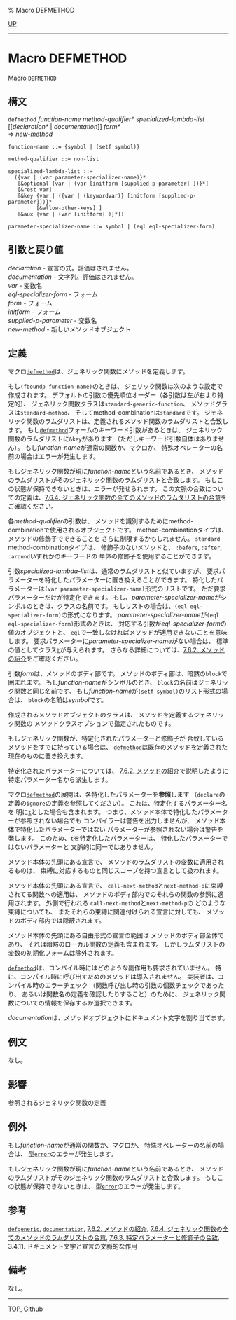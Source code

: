% Macro DEFMETHOD

[UP](7.7.html)  

---

# Macro DEFMETHOD


Macro `DEFMETHOD`


## 構文

`defmethod` *function-name* *method-qualifier\**
 *specialized-lambda-list* [[*declaration\** | *documentation*]] *form\**  
=> *new-method*

```
function-name ::= {symbol | (setf symbol)}

method-qualifier ::= non-list

specialized-lambda-list ::=
  ({var | (var parameter-specializer-name)}*
   [&optional {var | (var [initform [supplied-p-parameter] ])}*]
   [&rest var]
   [&key {var | ({var | (keywordvar)} [initform [supplied-p-parameter]])}*
         [&allow-other-keys] ]
   [&aux {var | (var [initform] )}*])

parameter-specializer-name ::= symbol | (eql eql-specializer-form)
```


## 引数と戻り値

*declaration* - 宣言の式。評価はされません。  
*documentation* - 文字列。評価はされません。  
*var* - 変数名  
*eql-specializer-form* - フォーム  
*form* - フォーム  
*initform* - フォーム  
*supplied-p-parameter* - 変数名  
*new-method* - 新しいメソッドオブジェクト  


## 定義

マクロ[`defmethod`](7.7.defmethod.html)は、ジェネリック関数にメソッドを定義します。

もし`(fboundp function-name)`のときは、
ジェリック関数は次のような設定で作成されます。
デフォルトの引数の優先順位オーダー（各引数は左が右より特定的）、
ジェネリック関数クラスは`standard-generic-function`、
メソッドグラスは`standard-method`、
そしてmethod-combinationは`standard`です。
ジェネリック関数のラムダリストは、定義されるメソッド関数のラムダリストと合致します。
もし[`defmethod`](7.7.defmethod.html)フォームのキーワード引数があるときは、
ジェネリック関数のラムダリストに`&key`があります
（ただしキーワード引数自体はありません）。
もし*function-name*が通常の関数か、マクロか、
特殊オペレーターの名前の場合はエラーが発生します。

もしジェネリック関数が現に*function-name*という名前であるとき、
メソッドのラムダリストがそのジェネリック関数のラムダリストと合致します。
もしこの状態が保持できないときは、エラーが発せられます。
この文脈の合致についての定義は、[7.6.4. ジェネリック関数の全てのメソッドのラムダリストの合意](7.6.4.html)をご確認ください。

各*method-qualifier*の引数は、
メソッドを識別するためにmethod-combinationで使用されるオブジェクトです。
method-combinationタイプは、メソッドの修飾子でできることを
さらに制限するかもしれません。
`standard` method-combinationタイプは、
修飾子のないメソッドと、
`:before`, `:after`, `:around`いずれかのキーワードの
単体の修飾子を使用することができます。

引数*specialized-lambda-list*は、通常のラムダリストと似ていますが、
要求パラメーターを特化したパラメーターに置き換えることができます。
特化したパラメーターは`(var parameter-specializer-name)`形式のリストです。
ただ要求パラメーターだけが特定化できます。
もし、*parameter-specializer-name*がシンボルのときは、クラスの名前です。
もしリストの場合は、`(eql eql-specializer-form)`の形式になります。
*parameter-specializer-name*が`(eql eql-specializer-form)`形式のときは、
対応する引数が*eql-specializer-form*の値のオブジェクトと、
`eql`で一致しなければメソッドが適用できないことを意味します。
要求パラメーターに*parameter-specializer-name*がない場合は、
標準の値としてクラス[`t`](4.4.t-system-class.html)が与えられます。
さらなる詳細については、[7.6.2. メソッドの紹介](7.6.2.html)をご確認ください。

引数*form*は、メソッドのボディ部です。
メソッドのボディ部は、暗黙の`block`で囲まれます。
もし*function-name*がシンボルのとき、
`block`の名前はジェネリック関数と同じ名前です。
もし*function-name*が`(setf symbol)`のリスト形式の場合は、
`block`の名前は*symbol*です。

作成されるメソッドオブジェクトのクラスは、
メソッドを定義するジェネリック関数の
メソッドクラスオプションで指定されたものです。

もしジェネリック関数が、特定化されたパラメーターと修飾子が
合致しているメソッドをすでに持っている場合は、
[`defmethod`](7.7.defmethod.html)は既存のメソッドを定義された現在のものに置き換えます。

特定化されたパラメーターについては、
[7.6.2. メソッドの紹介](7.6.2.html)で説明したように特定パラメーター名から派生します。

マクロ[`defmethod`](7.7.defmethod.html)の展開は、各特化したパラメーターを**参照**します
（`declare`の定義の`ignore`の定義を参照してください）。
これは、特定化するパラメーター名を
明に[`t`](4.4.t-system-class.html)とした場合も含まれます。
つまり、メソッド本体で特化したパラメーターが参照されない場合でも
コンパイラーは警告を出力しませんが、
メソッド本体で特化したパラメーターではない
パラメーターが参照されない場合は警告を発します。
このため、[`t`](4.4.t-system-class.html)を特定化したパラメーターは、
特化したパラメーターではないパラメーターと
文脈的に同一ではありません。

メソッド本体の先頭にある宣言で、
メソッドのラムダリストの変数に適用されるものは、
束縛に対応するものと同じスコープを持つ宣言として扱われます。

メソッド本体の先頭にある宣言で、
`call-next-method`と`next-method-p`に束縛されてる関数への適用は、
メソッドのボディ部内でのそれらの関数の参照に適用されます。
外側で行われる
`call-next-method`と`next-method-p`の
どのような束縛についても、
またそれらの束縛に関連付けられる宣言に対しても、
メソッドのボディ部内では隠蔽されます。

メソッド本体の先頭にある自由形式の宣言の範囲は
メソッドのボディ部全体であり、
それは暗黙のローカル関数の定義も含まれます。
しかしラムダリストの変数の初期化フォームは除外されます。

[`defmethod`](7.7.defmethod.html)は、コンパイル時にはどのような副作用も要求されていません。
特に、コンパイル時に呼び出すためのメソッドは導入されません。
実装者は、コンパイル時のエラーチェック
（関数呼び出し時の引数の個数チェックであったり、
あるいは関数名の定義を確認したりすること）のために、
ジェネリック関数についての情報を保存するか選択できます。

*documentation*は、メソッドオブジェクトにドキュメント文字を割り当てます。


## 例文

なし。


## 影響

参照されるジェネリック関数の定義


## 例外

もし*function-name*が通常の関数か、マクロか、
特殊オペレーターの名前の場合は、
型[`error`](9.2.error-condition.html)のエラーが発生します。

もしジェネリック関数が現に*function-name*という名前であるとき、
メソッドのラムダリストがそのジェネリック関数のラムダリストと合致します。
もしこの状態が保持できないときは、
型[`error`](9.2.error-condition.html)のエラーが発生します。


## 参考

[`defgeneric`](7.7.defgeneric.html),
[`documentation`](25.2.documentation.html),
[7.6.2. メソッドの紹介](7.6.2.html),
[7.6.4. ジェネリック関数の全てのメソッドのラムダリストの合意](7.6.4.html),
[7.6.3. 特定パラメーターと修飾子の合致](7.6.3.html),
3.4.11. ドキュメント文字と宣言の文脈的な作用


## 備考

なし。


---
[TOP](index.html),  [Github](https://github.com/nptcl/npt-japanese)

